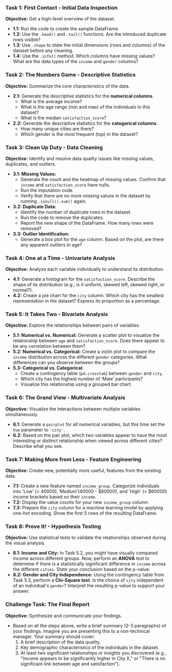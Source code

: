 ### Task 1: First Contact - Initial Data Inspection

**Objective:** Get a high-level overview of the dataset.

*   **1.1:** Run the code to create the sample DataFrame.
*   **1.2:** Use the `.head()` and `.tail()` functions. Are the introduced duplicate rows visible?
*   **1.3:** Use `.shape` to state the initial dimensions (rows and columns) of the dataset before any cleaning.
*   **1.4:** Use the `.info()` method. Which columns have missing values? What are the data types of the `income` and `gender` columns?

### Task 2: The Numbers Game - Descriptive Statistics

**Objective:** Summarize the core characteristics of the data.

*   **2.1:** Generate the descriptive statistics for the **numerical columns**.
    *   What is the average income?
    *   What is the age range (min and max) of the individuals in this dataset?
    *   What is the median `satisfaction_score`?
*   **2.2:** Generate the descriptive statistics for the **categorical columns**.
    *   How many unique cities are there?
    *   Which gender is the most frequent (top) in the dataset?

### Task 3: Clean Up Duty - Data Cleaning

**Objective:** Identify and resolve data quality issues like missing values, duplicates, and outliers.

*   **3.1: Missing Values:**
    *   Generate the count and the heatmap of missing values. Confirm that `income` and `satisfaction_score` have nulls.
    *   Run the imputation code.
    *   Verify that there are no more missing values in the dataset by running `.isnull().sum()` again.
*   **3.2: Duplicate Data:**
    *   Identify the number of duplicate rows in the dataset.
    *   Run the code to remove the duplicates.
    *   Report the new shape of the DataFrame. How many rows were removed?
*   **3.3: Outlier Identification:**
    *   Generate a box plot for the `age` column. Based on the plot, are there any apparent outliers in age?

### Task 4: One at a Time - Univariate Analysis

**Objective:** Analyze each variable individually to understand its distribution.

*   **4.1:** Generate a histogram for the `satisfaction_score`. Describe the shape of its distribution (e.g., is it uniform, skewed left, skewed right, or normal?).
*   **4.2:** Create a pie chart for the `city` column. Which city has the smallest representation in the dataset? Express its proportion as a percentage.

### Task 5: It Takes Two - Bivariate Analysis

**Objective:** Explore the relationships between pairs of variables.

*   **5.1: Numerical vs. Numerical:** Generate a scatter plot to visualize the relationship between `age` and `satisfaction_score`. Does there appear to be any correlation between them?
*   **5.2: Numerical vs. Categorical:** Create a violin plot to compare the `income` distribution across the different `gender` categories. What differences can you observe between the groups?
*   **5.3: Categorical vs. Categorical:**
    *   Create a contingency table (`pd.crosstab`) between `gender` and `city`.
    *   Which city has the highest number of 'Male' participants?
    *   Visualize this relationship using a grouped bar chart.

### Task 6: The Grand View - Multivariate Analysis

**Objective:** Visualize the interactions between multiple variables simultaneously.

*   **6.1:** Generate a `pairplot` for all numerical variables, but this time set the `hue` parameter to `'city'`.
*   **6.2:** Based on the pair plot, which two variables appear to have the most interesting or distinct relationship when viewed across different cities? Describe what you see.

### Task 7: Making More from Less - Feature Engineering

**Objective:** Create new, potentially more useful, features from the existing data.

*   **7.1:** Create a new feature named `income_group`. Categorize individuals into 'Low' (< $40000), 'Medium' ($40000 - $60000), and 'High' (> $60000) income brackets based on their `income`.
*   **7.2:** Display the value counts for your new `income_group` column.
*   **7.3:** Prepare the `city` column for a machine learning model by applying one-hot encoding. Show the first 5 rows of the resulting DataFrame.

### Task 8: Prove It! - Hypothesis Testing

**Objective:** Use statistical tests to validate the relationships observed during the visual analysis.

*   **8.1: Income and City:** In Task 5.2, you might have visually compared income across different groups. Now, perform an **ANOVA** test to determine if there is a statistically significant difference in `income` across the different `cities`. State your conclusion based on the p-value.
*   **8.2: Gender and City Independence:** Using the contingency table from Task 5.3, perform a **Chi-Square test**. Is the choice of `city` independent of an individual's `gender`? Interpret the resulting p-value to support your answer.

### Challenge Task: The Final Report

**Objective:** Synthesize and communicate your findings.

*   Based on all the steps above, write a brief summary (2-3 paragraphs) of your findings. Imagine you are presenting this to a non-technical manager. Your summary should cover:
    1.  A brief description of the data quality.
    2.  Key demographic characteristics of the individuals in the dataset.
    3.  At least two significant relationships or insights you discovered (e.g., "Income appears to be significantly higher in City X," or "There is no significant link between age and satisfaction").
